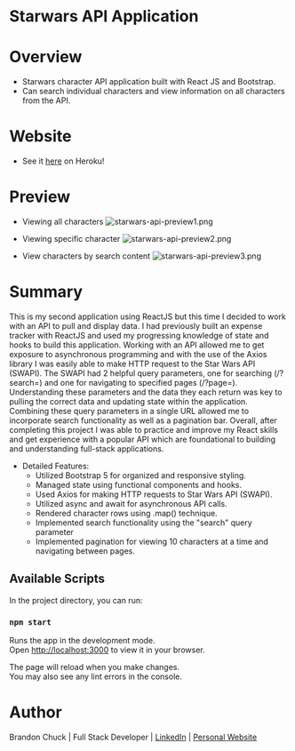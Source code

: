 # Starwars API Application

# Overview

- Starwars character API application built with React JS and Bootstrap.
- Can search individual characters and view information on all characters from the API.

# Website

- See it [here](https://starwars-api-application.herokuapp.com/) on Heroku! 

# Preview

- Viewing all characters
![starwars-api-preview1.png](./public/starwars-api-preview1.png)

- Viewing specific character
![starwars-api-preview2.png](./public/starwars-api-preview2.png)

- View characters by search content
![starwars-api-preview3.png](./public/starwars-api-preview3.png)


# Summary

This is my second application using ReactJS but this time I decided to work with an API to pull and display data. I had previously built an expense tracker with ReactJS and used my progressing knowledge of state and hooks to build this application. Working with an API allowed me to get exposure to asynchronous programming and with the use of the Axios library I was easily able to make HTTP request to the Star Wars API (SWAPI). The SWAPI had 2 helpful query parameters, one for searching (/?search=) and one for navigating to specified pages (/?page=). Understanding these parameters and the data they each return was key to pulling the correct data and updating state within the application. Combining these query parameters in a single URL allowed me to incorporate search functionality as well as a pagination bar. Overall, after completing this project I was able to practice and improve my React skills and get experience with a popular API which are foundational to building and understanding full-stack applications. 

- Detailed Features:
    - Utilized Bootstrap 5 for organized and responsive styling.
    - Managed state using functional components and hooks.
    - Used Axios for making HTTP requests to Star Wars API (SWAPI).
    - Utilized async and await for asynchronous API calls.
    - Rendered character rows using .map() technique.
    - Implemented search functionality using the "search" query parameter
    - Implemented pagination for viewing 10 characters at a time and navigating between pages.

## Available Scripts

In the project directory, you can run:

### `npm start`

Runs the app in the development mode.\
Open [http://localhost:3000](http://localhost:3000) to view it in your browser.

The page will reload when you make changes.\
You may also see any lint errors in the console.

# Author

Brandon Chuck | Full Stack Developer | [LinkedIn](https://www.linkedin.com/in/brandonchuck/) | [Personal Website](www.brandonchuck-dev.com)
